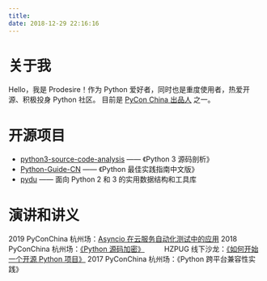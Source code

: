 ```yaml
---
title:
date: 2018-12-29 22:16:16
---
```


# 关于我

Hello，我是 Prodesire！作为 Python 爱好者，同时也是重度使用者，热爱开源、积极投身 Python 社区。
目前是 [PyCon China 出品人](https://cn.pycon.org/staff.html) 之一。

# 开源项目

- [python3-source-code-analysis](https://github.com/flaggo/python3-source-code-analysis) —— 《Python 3 源码剖析》
- [Python-Guide-CN](https://github.com/Prodesire/Python-Guide-CN) —— 《Python 最佳实践指南中文版》
- [pydu](https://github.com/flaggo/pydu) —— 面向 Python 2 和 3 的实用数据结构和工具库

# 演讲和讲义

2019 PyConChina 杭州场：[Asyncio 在云服务自动化测试中的应用](https://cn.pycon.org/2019/)
2018 PyConChina 杭州场：[《Python 源码加密》](http://cn.pycon.org/2018/city_hangzhou.html)
&emsp;&emsp;&ensp;HZPUG 线下沙龙：[《如何开始一个开源 Python 项目》](https://github.com/HZPUG/HZPUG.github.io/blob/master/lectures/2018-06-30/如何开始一个开源Python项目.pdf)
2017 PyConChina 杭州场：《Python 跨平台兼容性实践》
